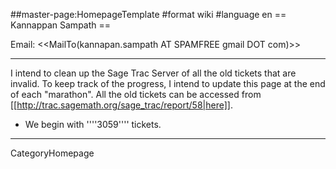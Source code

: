 ##master-page:HomepageTemplate
#format wiki
#language en
== Kannappan Sampath ==

Email: <<MailTo(kannapan.sampath AT SPAMFREE gmail DOT com)>>

----

I intend to clean up the Sage Trac Server of all the old tickets that are invalid. To keep track of the progress, I intend to update this page at the end of each "marathon". All the old tickets can be accessed from [[http://trac.sagemath.org/sage_trac/report/58|here]]. 

* We begin with ''''3059'''' tickets. 

----
CategoryHomepage 
